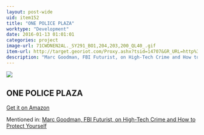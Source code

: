 ```yaml
---
layout: post-wide
uid: item152
title: "ONE POLICE PLAZA"
worktype: "Development"
date: 2016-01-13 01:01:01
categories: project
image-url: 71CWDNEN2AL._SY291_BO1,204,203,200_QL40_.gif
item-url: http://target.georiot.com/Proxy.ashx?tsid=14707&GR_URL=http%3A%2F%2Fwww.amazon.com%2FONE-POLICE-PLAZA-William-Caunitz%2Fdp%2F0553275232%2F
description: "Marc Goodman, FBI Futurist, on High-Tech Crime and How to Protect Yourself"
---
```

<a href="http://target.georiot.com/Proxy.ashx?tsid=14707&GR_URL=http%3A%2F%2Fwww.amazon.com%2FONE-POLICE-PLAZA-William-Caunitz%2Fdp%2F0553275232%2F" target="blank"><img src="../../../../img/thumbs/71CWDNEN2AL._SY291_BO1,204,203,200_QL40_.gif" class="prod-img"></a>
<h2>ONE POLICE PLAZA</h2>
<p><a href="http://target.georiot.com/Proxy.ashx?tsid=14707&GR_URL=http%3A%2F%2Fwww.amazon.com%2FONE-POLICE-PLAZA-William-Caunitz%2Fdp%2F0553275232%2F" target="blank">Get it on Amazon</a><p>
<p>Mentioned in: <a href="http://fourhourworkweek.com/2014/12/09/future-crimes/" target="blank">Marc Goodman, FBI Futurist, on High-Tech Crime and How to Protect Yourself</a></p>
